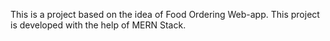 This is a project based on the idea of Food Ordering Web-app.
This project is developed with the help of MERN Stack.